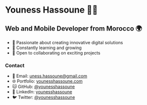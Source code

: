 # Youness Hassoune 👨‍💻

## Web and Mobile Developer from Morocco 🌍

- 🚀 Passionate about creating innovative digital solutions
- 🌱 Constantly learning and growing
- 🤝 Open to collaborating on exciting projects

### Contact
- 📧 Email: [uness.hassoune@gmail.com](mailto:uness.hassoune@gmail.com)
- 🌐 Portfolio: [younesshassoune.com](http://younesshassoune.com/)
- 🐱 GitHub: [@younesshassoune](https://www.github.com/younesshassoune)
- 💼 LinkedIn: [younesshassoune](https://www.linkedin.com/in/younesshassoune)
- 🐦 Twitter: [@younesshassoune](https://www.twitter.com/younesshassoune)
